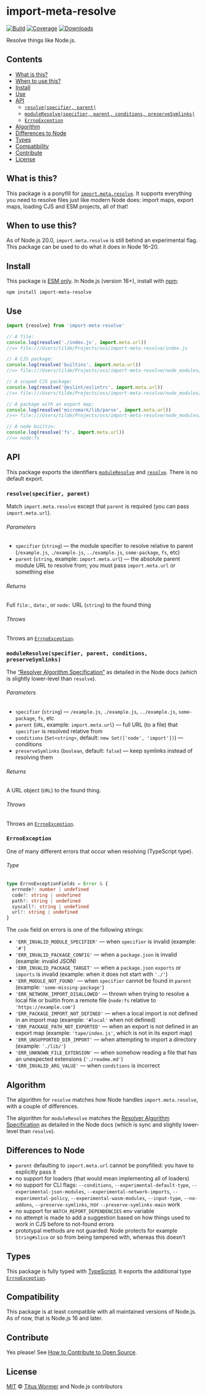 
# import-meta-resolve

[![Build][build-badge]][build]
[![Coverage][coverage-badge]][coverage]
[![Downloads][downloads-badge]][downloads]

Resolve things like Node.js.

## Contents

*   [What is this?](#what-is-this)
*   [When to use this?](#when-to-use-this)
*   [Install](#install)
*   [Use](#use)
*   [API](#api)
    *   [`resolve(specifier, parent)`](#resolvespecifier-parent)
    *   [`moduleResolve(specifier, parent, conditions, preserveSymlinks)`](#moduleresolvespecifier-parent-conditions-preservesymlinks)
    *   [`ErrnoException`](#errnoexception)
*   [Algorithm](#algorithm)
*   [Differences to Node](#differences-to-node)
*   [Types](#types)
*   [Compatibility](#compatibility)
*   [Contribute](#contribute)
*   [License](#license)

## What is this?

This package is a ponyfill for [`import.meta.resolve`][native-resolve].
It supports everything you need to resolve files just like modern Node does:
import maps, export maps, loading CJS and ESM projects, all of that!

## When to use this?

As of Node.js 20.0, `import.meta.resolve` is still behind an experimental flag.
This package can be used to do what it does in Node 16–20.

## Install

This package is [ESM only][esm].
In Node.js (version 16+), install with [npm][]:

```sh
npm install import-meta-resolve
```

## Use

```js
import {resolve} from 'import-meta-resolve'

// A file:
console.log(resolve('./index.js', import.meta.url))
//=> file:///Users/tilde/Projects/oss/import-meta-resolve/index.js

// A CJS package:
console.log(resolve('builtins', import.meta.url))
//=> file:///Users/tilde/Projects/oss/import-meta-resolve/node_modules/builtins/index.js

// A scoped CJS package:
console.log(resolve('@eslint/eslintrc', import.meta.url))
//=> file:///Users/tilde/Projects/oss/import-meta-resolve/node_modules/@eslint/eslintrc/lib/index.js

// A package with an export map:
console.log(resolve('micromark/lib/parse', import.meta.url))
//=> file:///Users/tilde/Projects/oss/import-meta-resolve/node_modules/micromark/lib/parse.js

// A node builtin:
console.log(resolve('fs', import.meta.url))
//=> node:fs
```

## API

This package exports the identifiers [`moduleResolve`][moduleresolve] and
[`resolve`][resolve].
There is no default export.

### `resolve(specifier, parent)`

Match `import.meta.resolve` except that `parent` is required (you can pass
`import.meta.url`).

###### Parameters

*   `specifier` (`string`)
    — the module specifier to resolve relative to parent
    (`/example.js`, `./example.js`, `../example.js`, `some-package`, `fs`, etc)
*   `parent` (`string`, example: `import.meta.url`)
    — the absolute parent module URL to resolve from; you must pass
    `import.meta.url` or something else

###### Returns

Full `file:`, `data:`, or `node:` URL (`string`) to the found thing

###### Throws

Throws an [`ErrnoException`][errnoexception].

### `moduleResolve(specifier, parent, conditions, preserveSymlinks)`

The [“Resolver Algorithm Specification”][algo] as detailed in the Node docs
(which is slightly lower-level than `resolve`).

###### Parameters

*   `specifier` (`string`)
    — `/example.js`, `./example.js`, `../example.js`, `some-package`, `fs`, etc
*   `parent` (`URL`, example: `import.meta.url`)
    — full URL (to a file) that `specifier` is resolved relative from
*   `conditions` (`Set<string>`, default: `new Set(['node', 'import'])`)
    — conditions
*   `preserveSymlinks` (`boolean`, default: `false`)
    — keep symlinks instead of resolving them

###### Returns

A URL object (`URL`) to the found thing.

###### Throws

Throws an [`ErrnoException`][errnoexception].

### `ErrnoException`

One of many different errors that occur when resolving (TypeScript type).

###### Type

```ts
type ErrnoExceptionFields = Error & {
  errnode?: number | undefined
  code?: string | undefined
  path?: string | undefined
  syscall?: string | undefined
  url?: string | undefined
}
```

The `code` field on errors is one of the following strings:

*   `'ERR_INVALID_MODULE_SPECIFIER'`
    — when `specifier` is invalid (example: `'#'`)
*   `'ERR_INVALID_PACKAGE_CONFIG'`
    — when a `package.json` is invalid (example: invalid JSON)
*   `'ERR_INVALID_PACKAGE_TARGET'`
    — when a `package.json` `exports` or `imports` is invalid (example: when it
    does not start with `'./'`)
*   `'ERR_MODULE_NOT_FOUND'`
    — when `specifier` cannot be found in `parent` (example: `'some-missing-package'`)
*   `'ERR_NETWORK_IMPORT_DISALLOWED'`
    — thrown when trying to resolve a local file or builtin from a remote file
    (`node:fs` relative to `'https://example.com'`)
*   `'ERR_PACKAGE_IMPORT_NOT_DEFINED'`
    — when a local import is not defined in an import map (example: `'#local'`
    when not defined)
*   `'ERR_PACKAGE_PATH_NOT_EXPORTED'`
    — when an export is not defined in an export map (example: `'tape/index.js'`,
    which is not in its export map)
*   `'ERR_UNSUPPORTED_DIR_IMPORT'`
    — when attempting to import a directory (example: `'./lib/'`)
*   `'ERR_UNKNOWN_FILE_EXTENSION'`
    — when somehow reading a file that has an unexpected extensions (`'./readme.md'`)
*   `'ERR_INVALID_ARG_VALUE'`
    — when `conditions` is incorrect

## Algorithm

The algorithm for `resolve` matches how Node handles `import.meta.resolve`, with
a couple of differences.

The algorithm for `moduleResolve` matches the [Resolver Algorithm
Specification][algo] as detailed in the Node docs (which is sync and slightly
lower-level than `resolve`).

## Differences to Node

*   `parent` defaulting to `import.meta.url` cannot be ponyfilled: you have to
    explicitly pass it
*   no support for loaders (that would mean implementing all of loaders)
*   no support for CLI flags:
    `--conditions`,
    `--experimental-default-type`,
    `--experimental-json-modules`,
    `--experimental-network-imports`,
    `--experimental-policy`,
    `--experimental-wasm-modules`,
    `--input-type`,
    `--no-addons`,
    `--preserve-symlinks`, nor
    `--preserve-symlinks-main`
    work
*   no support for `WATCH_REPORT_DEPENDENCIES` env variable
*   no attempt is made to add a suggestion based on how things used to work in
    CJS before to not-found errors
*   prototypal methods are not guarded: Node protects for example `String#slice`
    or so from being tampered with, whereas this doesn’t

## Types

This package is fully typed with [TypeScript][].
It exports the additional type [`ErrnoException`][errnoexception].

## Compatibility

This package is at least compatible with all maintained versions of Node.js.
As of now, that is Node.js 16 and later.

## Contribute

Yes please!
See [How to Contribute to Open Source][contribute].

## License

[MIT][license] © [Titus Wormer][author] and Node.js contributors

<!-- Definitions -->

[build-badge]: https://github.com/wooorm/import-meta-resolve/workflows/main/badge.svg

[build]: https://github.com/wooorm/import-meta-resolve/actions

[coverage-badge]: https://img.shields.io/codecov/c/github/wooorm/import-meta-resolve.svg

[coverage]: https://codecov.io/github/wooorm/import-meta-resolve

[downloads-badge]: https://img.shields.io/npm/dm/import-meta-resolve.svg

[downloads]: https://www.npmjs.com/package/import-meta-resolve

[npm]: https://docs.npmjs.com/cli/install

[license]: license

[author]: https://wooorm.com

[esm]: https://gist.github.com/sindresorhus/a39789f98801d908bbc7ff3ecc99d99c

[typescript]: https://www.typescriptlang.org

[contribute]: https://opensource.guide/how-to-contribute/

[algo]: https://nodejs.org/dist/latest-v14.x/docs/api/esm.html#esm_resolver_algorithm

[native-resolve]: https://nodejs.org/api/esm.html#esm_import_meta_resolve_specifier_parent

[resolve]: #resolvespecifier-parent

[moduleresolve]: #moduleResolvespecifier-parent-conditions-preserveSymlinks

[errnoexception]: #errnoexception
